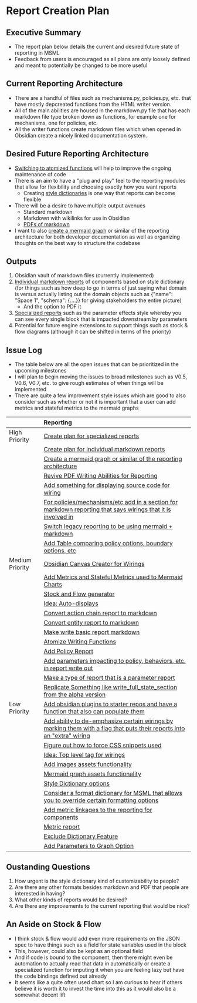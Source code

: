 # Report Creation Plan

## Executive Summary

- The report plan below details the current and desired future state of reporting in MSML
- Feedback from users is encouraged as all plans are only loosely defined and meant to potentially be changed to be more useful

## Current Reporting Architecture

- There are a handful of files such as mechanisms.py, policies.py, etc. that have mostly depcreated functions from the HTML writer version.
- All of the main abilities are housed in the markdown.py file that has each markdown file type broken down as functions, for example one for mechanisms, one for policies, etc.
- All the writer functions create markdown files which when opened in Obsidian create a nicely linked documentation system.

## Desired Future Reporting Architecture

- [Switching to atomized functions](https://github.com/BlockScience/MSML/issues/165) will help to improve the ongoing maintenance of code
- There is an aim to have a "plug and play" feel to the reporting modules that allow for flexibility and choosing exactly how you want reports
    - Creating [style dictionaries](https://github.com/BlockScience/MSML/issues/251) is one way that reports can become flexible
- There will be a desire to have multiple output avenues
    - Standard markdown
    - Markdown with wikilinks for use in Obsidian
    - [PDFs of markdown](https://github.com/BlockScience/MSML/issues/600)
- I want to also [create a mermaid graph](https://github.com/BlockScience/MSML/issues/601) or similar of the reporting architecture for both developer documentation as well as organizing thoughts on the best way to structure the codebase

## Outputs

1. Obsidian vault of markdown files (currently implemented)
2. [Individual markdown reports](https://github.com/BlockScience/MSML/issues/602) of components based on style dictionary (for things such as how deep to go in terms of just saying what domain is versus actually listing out the domain objects such as {"name": "Space 1", "schema": {....}} for giving stakeholders the entire picture)
    - And the option to PDF it
3. [Specialized reports](https://github.com/BlockScience/MSML/issues/603) such as the parameter effects style whereby you can see every single block that is impacted downstream by parameters
4. Potential for future engine extensions to support things such as stock & flow diagrams (although it can be shifted in terms of the priority)

## Issue Log

- The table below are all the open issues that can be prioritized in the upcoming milestones
- I will plan to begin moving the issues to broad milestones such as V0.5, V0.6, V0.7, etc. to give rough estimates of when things will be implemented
- There are quite a few improvement style issues which are good to also consider such as whether or not it is important that a user can add metrics and stateful metrics to the mermaid graphs

|                 | Reporting                                                                                                                                                                 |
|:----------------|:--------------------------------------------------------------------------------------------------------------------------------------------------------------------------|
| High Priority   | [Create plan for specialized reports](https://github.com/BlockScience/MSML/issues/603)                                                                                    |
|                 | [Create plan for individual markdown reports](https://github.com/BlockScience/MSML/issues/602)                                                                            |
|                 | [Create a mermaid graph or similar of the reporting architecture](https://github.com/BlockScience/MSML/issues/601)                                                        |
|                 | [Revive PDF Writing Abilities for Reporting](https://github.com/BlockScience/MSML/issues/600)                                                                             |
|                 | [Add something for displaying source code for wiring](https://github.com/BlockScience/MSML/issues/570)                                                                    |
|                 | [For policies/mechanisms/etc add in a section for markdown reporting that says wirings that it is involved in](https://github.com/BlockScience/MSML/issues/258)           |
|                 | [Switch legacy reporting to be using mermaid + markdown](https://github.com/BlockScience/MSML/issues/155)                                                                 |
|                 | [Add Table comparing policy options, boundary options, etc](https://github.com/BlockScience/MSML/issues/148)                                                              |
| Medium Priority | [Obsidian Canvas Creator for Wirings](https://github.com/BlockScience/MSML/issues/541)                                                                                    |
|                 | [Add Metrics and Stateful Metrics used to Mermaid Charts](https://github.com/BlockScience/MSML/issues/540)                                                                |
|                 | [Stock and Flow generator](https://github.com/BlockScience/MSML/issues/498)                                                                                               |
|                 | [Idea: Auto-displays](https://github.com/BlockScience/MSML/issues/280)                                                                                                    |
|                 | [Convert action chain report to markdown](https://github.com/BlockScience/MSML/issues/254)                                                                                |
|                 | [Convert entity report to markdown](https://github.com/BlockScience/MSML/issues/253)                                                                                      |
|                 | [Make write basic report markdown](https://github.com/BlockScience/MSML/issues/252)                                                                                       |
|                 | [Atomize Writing Functions](https://github.com/BlockScience/MSML/issues/165)                                                                                              |
|                 | [Add Policy Report](https://github.com/BlockScience/MSML/issues/159)                                                                                                      |
|                 | [Add parameters impacting to policy, behaviors, etc. in report write out](https://github.com/BlockScience/MSML/issues/89)                                                 |
|                 | [Make a type of report that is a parameter report](https://github.com/BlockScience/MSML/issues/74)                                                                        |
|                 | [Replicate Something like write_full_state_section from the alpha version](https://github.com/BlockScience/MSML/issues/58)                                                |
| Low Priority    | [Add obsidian plugins to starter repos and have a function that also can populate them](https://github.com/BlockScience/MSML/issues/387)                                  |
|                 | [Add ability to de-emphasize certain wirings by marking them with a flag that puts their reports into an "extra" wiring](https://github.com/BlockScience/MSML/issues/381) |
|                 | [Figure out how to force CSS snippets used](https://github.com/BlockScience/MSML/issues/322)                                                                              |
|                 | [Idea: Top level tag for wirings](https://github.com/BlockScience/MSML/issues/281)                                                                                        |
|                 | [Add images assets functionality](https://github.com/BlockScience/MSML/issues/260)                                                                                        |
|                 | [Mermaid graph assets functionality](https://github.com/BlockScience/MSML/issues/259)                                                                                     |
|                 | [Style Dictionary options](https://github.com/BlockScience/MSML/issues/251)                                                                                               |
|                 | [Consider a format dictionary for MSML that allows you to override certain formatting options](https://github.com/BlockScience/MSML/issues/246)                           |
|                 | [Add metric linkages to the reporting for components](https://github.com/BlockScience/MSML/issues/233)                                                                    |
|                 | [Metric report](https://github.com/BlockScience/MSML/issues/231)                                                                                                          |
|                 | [Exclude Dictionary Feature](https://github.com/BlockScience/MSML/issues/79)                                                                                              |
|                 | [Add Parameters to Graph Option](https://github.com/BlockScience/MSML/issues/53)                                                                                          |

## Oustanding Questions

1. How urgent is the style dictionary kind of customizability to people?
2. Are there any other formats besides markdown and PDF that people are interested in having?
3. What other kinds of reports would be desired?
4. Are there any improvements to the current reporting that would be nice?

## An Aside on Stock & Flow
- I think stock & flow would add even more requirements on the JSON spec to have things such as a field for state variables used in the block
- This, however, could also be kept as an optional field
- And if code is bound to the component, then there might even be automation to actually read that data in automatically or create a specialized function for imputing it when you are feeling lazy but have the code bindings defined out already
- It seems like a quite often used chart so I am curious to hear if others believe it is worth it to invest the time into this as it would also be a somewhat decent lift
